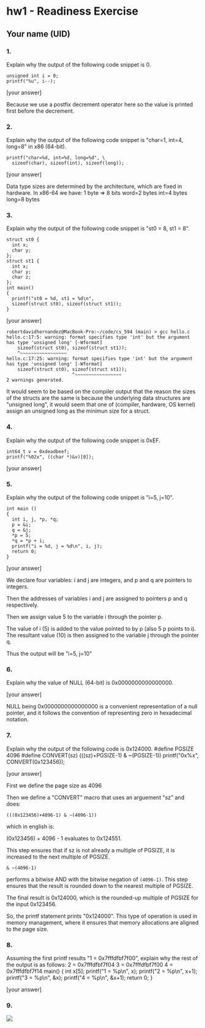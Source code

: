 # hw1 - Readiness Exercise
## Your name (UID)

### 1.
Explain why the output of the following code snippet is 0.
``` 
unsigned int i = 0;
printf("%u", i--);
```


[your answer]

Because we use a postfix decrement operator here so the value is printed first before the decrement.

### 2.

Explain why the output of the following code snippet is "char=1, int=4, long=8" in x86 (64-bit).

```
printf("char=%d, int=%d, long=%d", \
  sizeof(char), sizeof(int), sizeof(long));
```

[your answer]

Data type sizes are determined by the architecture, which are fixed in hardware.  In x86-64 we have:
1 byte => 8 bits
word=2 bytes
int=4 bytes
long=8 bytes

### 3.
Explain why the output of the following code snippet is "st0 = 8, st1 = 8".

```
struct st0 {
  int x;
  char y;
};
struct st1 {
  int x;
  char y;
  char z;
};
int main()
{
  printf("st0 = %d, st1 = %d\n",
  sizeof(struct st0), sizeof(struct st1));
}
```

[your answer]

```
robertdavidhernandez@MacBook-Pro:~/code/cs_594 (main) > gcc hello.c
hello.c:17:5: warning: format specifies type 'int' but the argument has type 'unsigned long' [-Wformat]
    sizeof(struct st0), sizeof(struct st1));
    ^~~~~~~~~~~~~~~~~~
hello.c:17:25: warning: format specifies type 'int' but the argument has type 'unsigned long' [-Wformat]
    sizeof(struct st0), sizeof(struct st1));
                        ^~~~~~~~~~~~~~~~~~
2 warnings generated.
```

It would seem to be based on the compiler output that the reason the sizes of the structs are the same is because the underlying data structures are "unsigned long", it would seem that one of (compiler, hardware, OS kernel) assign an unsigned long as the minimun size for a struct.

### 4.

Explain why the output of the following code snippet is 0xEF.

```
int64_t v = 0xdeadbeef;
printf("%02x", ((char *)&v)[0]);
```

[your answer]


### 5.
 Explain why the output of the following code snippet is "i=5, j=10".
```
int main ()
{
  int i, j, *p, *q;
  p = &i;
  q = &j;
  *p = 5;
  *q = *p + i;
  printf("i = %d, j = %d\n", i, j);
  return 0;
}
````

[your answer]


We declare four variables: i and j are integers, and p and q are pointers to integers.

Then the addresses of variables i and j are assigned to pointers p and q respectively.

Then we assign value 5 to the variable i through the pointer p.

The value of i (5) is added to the value pointed to by p (also 5 p points to i). The resultant value (10) is then assigned to the variable j through the pointer q.


Thus the output will be "i=5, j=10" 


### 6.

Explain why the value of NULL (64-bit) is 0x0000000000000000.

[your answer]

NULL being 0x0000000000000000 is a convenient representation of a null pointer, and it follows the convention of representing zero in hexadecimal notation.


### 7.

Explain why the output of the following code is 0x124000.
#define PGSIZE 4096
#define CONVERT(sz) (((sz)+PGSIZE-1) & ~(PGSIZE-1))
printf("0x%x", CONVERT(0x123456));

[your answer]

First we define the page size as 4096

Then we define a "CONVERT" macro that uses an arguement "sz" and does:
```
(((0x123456)+4096-1) & ~(4096-1))
```


which in english is:

(0x123456) + 4096 - 1 evaluates to 0x124551.

This step ensures that if sz is not already a multiple of PGSIZE, it is increased to the next multiple of PGSIZE.

```
& ~(4096-1) 
```
performs a bitwise AND with the bitwise negation of `(4096-1)`. This step ensures that the result is rounded down to the nearest multiple of PGSIZE.

The final result is 0x124000, which is the rounded-up multiple of PGSIZE for the input 0x123456.


So, the printf statement prints "0x124000". This type of operation is used in memory management, where it ensures that memory allocations are aligned to the page size.


### 8.

 Assuming the first printf results "1 = 0x7fffdfbf7f00", explain why the rest of the output is as follows:
2 = 0x7fffdfbf7f04
3 = 0x7fffdfbf7f00
4 = 0x7fffdfbf7f14
main() {
  int x[5];
  printf("1 = %p\n", x);
  printf("2 = %p\n", x+1);
  printf("3 = %p\n", &x);
  printf("4 = %p\n", &x+1);
  return 0;
}

[your answer]

### 9.
![](hw1_tux_1234567.png)
